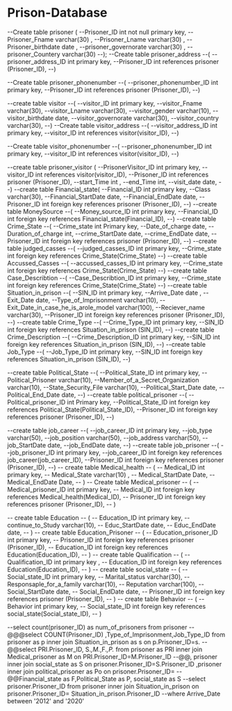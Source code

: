 # Prison-Database
--Create table prisoner (
--Prisoner_ID int not null primary key,
--Prisoner_Fname varchar(30) ,
--Prisoner_Lname varchar(30) ,
--Prisoner_birthdate date ,
--prisoner_governorate varchar(30) ,
--prisoner_Countery varchar(30)
--);
--Create table prisoner_address
--(
--prisoner_address_ID int primary key,
--Prisoner_ID int references prisoner (Prisoner_ID),
--)

--Create table prisoner_phonenumber
--(
--prisoner_phonenumber_ID int primary key,
--Prisoner_ID int references prisoner (Prisoner_ID),
--)

--create table visitor 
--(
--visitor_ID int primary key,
--visitor_Fname varchar(30),
--visitor_Lname varchar(30),
--visitor_gender varchar(10),
--visitor_birthdate date,
--visitor_governorate varchar(30),
--visitor_country varchar(30),
--)
--Create table visitor_address
--(
--visitor_address_ID int primary key,
--visitor_ID int references visitor(visitor_ID),
--)

--Create table visitor_phonenumber
--(
--prisoner_phonenumber_ID int primary key,
--visitor_ID int references visitor(visitor_ID),
--)

--create table prisoner_visitor (
--PrisonerVisitor_ID int primary key,
--visitor_ID int references visitor(visitor_ID),
--Prisoner_ID int references prisoner (Prisoner_ID),
--start_Time int ,
--end_Time int,
--visit_date date,
--)
--create table Financial_state(
--Financial_ID int primary key,
--Class varchar(30),
--Financial_StartDate date,
--Financial_EndDate date,
--Prisoner_ID int foreign key references prisoner (Prisoner_ID),
--)
--create table MoneySource
--(
--Money_source_ID int primary key,
--Financial_ID int foreign key references  Financial_state(Financial_ID),
--)
--create table Crime_State
--(
--Crime_state int Primary key,
--Date_of_charge date,
--Duration_of_charge int,
--crime_StartDate date,
--crime_EndDate date,
--Prisoner_ID int foreign key references prisoner (Prisoner_ID),
--)
--create table judged_casses
--(
--judged_casses_ID int primary key,
--Crime_state int foreign key references Crime_State(Crime_State)
--)
--create table Accussed_Casses
--(
--accussed_casses_ID int primary key,
--Crime_state int foreign key references Crime_State(Crime_State)
--)
--create table Case_Describtion
--(
--Case_Describtion_ID int primary key,
--Crime_state int foreign key references Crime_State(Crime_State)
--)
--create table Situation_in_prison
--(
--SIN_ID int primary key,
--Arrive_Date date ,
--Exit_Date date,
--Type_of_Imprisonment varchar(10),
--Exit_Date_in_case_he_is_arole_model varchar(100),
--Reciever_name varchar(30),
--Prisoner_ID int foreign key references prisoner (Prisoner_ID),
--)
--create table Crime_Type
--(
--Crime_Type_ID int primary key,
--SIN_ID int foreign key references Situation_in_prison (SIN_ID),
--)
--create table Crime_Description
--(
--Crime_Description_ID int primary key,
--SIN_ID int foreign key references Situation_in_prison (SIN_ID),
--)
--create table Job_Type
--(
--Job_Type_ID int primary key,
--SIN_ID int foreign key references Situation_in_prison (SIN_ID),
--)

--create table Political_State
--(
--Political_State_ID int primary key,
--Political_Prisoner varchar(10),
--Member_of_a_Secret_Organization  varchar(10),
--State_Security_File varchar(10),
--Political_Start_Date date,
--Political_End_Date date,
--)
--create table political_prisoner
--(
--Political_prisoner_ID int Primary key,
--Political_State_ID int foreign key references Political_State(Political_State_ID),
--Prisoner_ID int foreign key references prisoner (Prisoner_ID),
--)

--create table job_career
--(
--job_career_ID int primary key,
--job_type varchar(50),
--job_position varchar(50),
--job_address varchar(50),
--job_StartDate date,
--job_EndDate date,
--)
--create table job_prisoner
--(
--job_prisoner_ID int primary key,
--job_career_ID int foreign key references job_career(job_career_ID),
--Prisoner_ID int foreign key references prisoner (Prisoner_ID),
--)
-- create table Medical_health
-- (
-- Medical_ID int primary key,
-- Medical_State varchar(10) ,
-- Medical_StartDate Date,
-- Medical_EndDate Date,
-- )
-- Create table Medical_prisoner 
-- (
-- Medical_prisoner_ID int primary key,
-- Medical_ID int foreign key references Medical_health(Medical_ID),
-- Prisoner_ID int foreign key references prisoner (Prisoner_ID),
-- )
 
-- create table Education
-- (
-- Education_ID int primary key,
-- continue_to_Study varchar(10),
-- Educ_StartDate date,
-- Educ_EndDate date,
-- )
-- create table Education_Prisoner
-- (
-- Education_prisoner_ID int primary key,
-- Prisoner_ID int foreign key references prisoner (Prisoner_ID),
-- Education_ID int foreign key references Education(Education_ID),
-- )
-- create table Qualification
-- (
-- Qualification_ID int primary key ,
--  Education_ID int foreign key references Education(Education_ID),
-- )
--  create table social_state
--  (
--  Social_state_ID int primary key,
--  Marital_status varchar(30),
--  Responsaple_for_a_family varchar(10),
--  Reputation varchar(100),
--  Social_StartDate date,
--  Social_EndDate date,
--  Prisoner_ID int foreign key references prisoner (Prisoner_ID),
--  )
--  create table Behavior
--  (
--   Behavior int primary key,
--   Social_state_ID int foreign key references social_state(Social_state_ID),
--  )

  --select count(prisoner_ID) as num_of_prisoners from prisoner
  --@@@select COUNT(Prisoner_ID) ,Type_of_Imprisonment,Job_Type_ID from prisoner as p inner join Situation_in_prison as s on p.Prisoner_ID=s.
  --@@select PRI.Prisoner_ID, S.*,M.*,F.*,P.* from prisoner as PRI inner join Medical_prisoner as M on PRI.Prisoner_ID=M.Prisoner_ID 
 --@@, prisoner inner join social_state as S on prisoner.Prisoner_ID=S.Prisoner_ID ,prisoner inner join political_prisoner as Po on prisoner.Prisoner_ID= 
  --@@Financial_state as F,Political_State as P, social_state as S
  --select prisoner.Prisoner_ID from prisoner inner join Situation_in_prison on prisoner.Prisoner_ID= Situation_in_prison.Prisoner_ID 
  --where Arrive_Date between '2012' and '2020'
